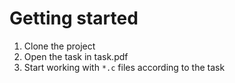 # Getting started

1. Clone the project 
2. Open the task in task.pdf
3. Start working with `*.c` files according to the task